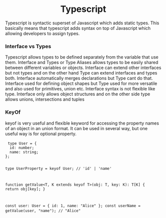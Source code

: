  <h1 align="center">Typescript</h1>
 <p> Typescript is syntactic superset of Javascript which adds static types. This basically means  that typescript adds syntax on top of Javascript which allowing developers to assign types.
</p>

<h3>Interface vs Types</h3>
<p>Typescript allows types to be defined separately from the variable that use them. Interface and Types or Type Aliases allows types to be easily shared between different variables or objects. Interface can extend other interfaces but not types and on the other hand Type can extend interfaces and types both. Interface automatically merges declarations but Type cant do that. Interface used for defining object shapes but Type used for more versatile and also used for primitives, union etc. Interface syntax is not flexible like type. Interface only allows object structures and on the other side type allows unions, intersections and tuples</p>

<h3>KeyOf</h3>
<p>keyof is very useful and flexible keyword for accessing the property names of an object in an union format. It can be used in several way, but one useful way is for optional property.</p>
<pre> <code>type User = {
  id: number;
  name: string;
};

type UserProperty = keyof User; // 'id' | 'name'

function getValue<T, K extends keyof T>(obj: T, key: K): T[K] {
  return obj[key];
}

const user: User = { id: 1, name: "Alice" };
const userName = getValue(user, "name"); // "Alice"
</code> </pre>
